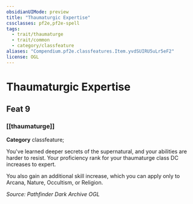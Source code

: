 ```yaml
---
obsidianUIMode: preview
title: "Thaumaturgic Expertise"
cssclasses: pf2e,pf2e-spell
tags:
  - trait/thaumaturge
  - trait/common
  - category/classfeature
aliases: "Compendium.pf2e.classfeatures.Item.yvdSUIRU5uLr5eF2"
license: OGL
---
```

# Thaumaturgic Expertise
## Feat 9
### [[thaumaturge]]

**Category** classfeature; 




You've learned deeper secrets of the supernatural, and your abilities are harder to resist. Your proficiency rank for your thaumaturge class DC increases to expert.

You also gain an additional skill increase, which you can apply only to Arcana, Nature, Occultism, or Religion.

*Source: Pathfinder Dark Archive*
*OGL*